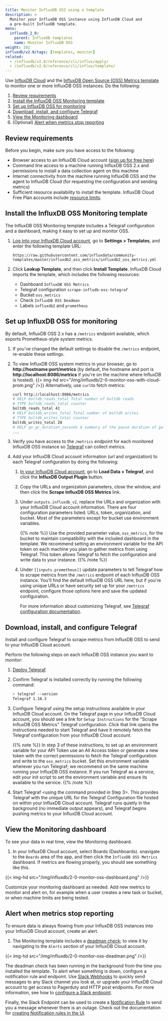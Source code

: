 ```yaml
---
title: Monitor InfluxDB OSS using a template
description: >
  Monitor your InfluxDB OSS instance using InfluxDB Cloud and
  a pre-built InfluxDB template.
menu:
  influxdb_2_0:
    parent: InfluxDB templates
    name: Monitor InfluxDB OSS
weight: 102
influxdb/v2.0/tags: [templates, monitor]
related:
  - /influxdb/v2.0/reference/cli/influx/apply/
  - /influxdb/v2.0/reference/cli/influx/template/
---
```


Use [InfluxDB Cloud](/influxdb/cloud/) and the [InfluxDB Open Source (OSS) Metrics template](https://github.com/influxdata/community-templates/tree/master/influxdb2_oss_metrics) to monitor one or more InfluxDB OSS instances. Do the following:

1. [Review requirements](#review-requirements)
2. [Install the InfluxDB OSS Monitoring template](#install-the-influxdb-oss-monitoring-template)
3. [Set up InfluxDB OSS for monitoring](#set-up-influxdb-oss-for-monitoring)
4. [Download, install, and configure Telegraf](#download-install-and-configure-telegraf)
5. [View the Monitoring dashboard](#view-the-monitoring-dashboard)
6. (Optional) [Alert when metrics stop reporting](#alert-when-metrics-stop-reporting)

## Review requirements

Before you begin, make sure you have access to the following:

 - Browser access to an InfluxDB Cloud account ([sign up for free here](https://cloud2.influxdata.com/signup))
 - Command line access to a machine running InfluxDB OSS 2.x and permissions to install a data collection agent on this machine
 - Internet connectivity from the machine running InfluxDB OSS and the agent to InfluxDB Cloud (for requesting the configuration and sending metrics)
 - Sufficient resource availability to install the template. InfluxDB Cloud Free Plan accounts include [resource limits](/influxdb/cloud/account-management/pricing-plans/#resource-limits/influxdb/cloud/account-management/pricing-plans/#resource-limits).

## Install the InfluxDB OSS Monitoring template

The InfluxDB OSS Monitoring template includes a Telegraf configuration and a dashboard, making it easy to set up and monitor OSS.

1. [Log into your InfluxDB Cloud account](https://cloud2.influxdata.com/), go to **Settings > Templates**, and enter the following template URL:

    `https://raw.githubusercontent.com/influxdata/community-templates/master/influxdb2_oss_metrics/influxdb2_oss_metrics.yml`

2. Click **Lookup Template**, and then click **Install Template**. InfluxDB Cloud imports the template, which includes the following resources:
   - Dashboard `InfluxDB OSS Metrics`
   - Telegraf configuration `scrape-infludb-oss-telegraf`
   - Bucket `oss_metrics`
   - Check `InfluxDB OSS Deadman`
   - Labels `influxdb2` and `prometheus`

## Set up InfluxDB OSS for monitoring

By default, InfluxDB OSS 2.x has a `/metrics` endpoint available, which exports Prometheus-style system metrics.

1. If you've changed the default settings to disable the `/metrics` endpoint, re-enable these settings.
2. To view InfluxDB OSS system metrics in your browser, go to **http://hostname:port/metrics** (by default, the hostname and port is **http://localhost:8086/metrics** if you're on the machine where InfluxDB is hosted).
    {{< img-hd src="/img/influxdb/2-0-monitor-oss-with-cloud-prom.png" />}}
   Alternatively, use `curl`to fetch metrics:
      ```sh
      curl http://localhost:8086/metrics
      # HELP boltdb_reads_total Total number of boltdb reads
      # TYPE boltdb_reads_total counter
      boltdb_reads_total 41
      # HELP boltdb_writes_total Total number of boltdb writes
      # TYPE boltdb_writes_total counter
      boltdb_writes_total 28
      # HELP go_gc_duration_seconds A summary of the pause duration of garbage collection cycles.
      ...
      ```
3. Verify you have access to the `/metrics` endpoint for each monitored InfluxDB OSS instance so [Telegraf](/telegraf/latest/) can collect metrics.

1. Add your InfluxDB Cloud account information (url and organization) to each Telegraf configuration by doing the following:
   1. [In your InfluxDB Cloud account](https://cloud2.influxdata.com/), go to **Load Data > Telegraf**, and click the **InfluxDB Output Plugin** button.
   2. Copy the URLs and organization parameters, close the window, and then click the **Scrape InfluxDB OSS Metrics** link.
   3. Under `outputs.influxdb_v2`, replace the URLs and organization with your InfluxDB Cloud account information.
      There are four configuration parameters listed: URLs, token, organization, and bucket. Most of the parameters except for bucket use environment variables.

      {{% note %}}
 Use the provided parameter value, `oss_metrics`, for the bucket to maintain compatibility with the included dashboard in the template. We recommend setting an environment variable for the API token on each machine you plan to gather metrics from using Telegraf. This token allows Telegraf to fetch the configuration and write data to your instance.
      {{% /note %}}

   4. Under `[[inputs.prometheus]]` update parameters to tell Telegraf how to scrape metrics from the `/metrics` endpoint of each InfluxDB OSS instance. You'll find the default InfluxDB OSS URL here, but if you're using unique URLs or have security set up for your `/metrics` endpoint, configure those options here and save the updated configuration.

      For more information about customizing Telegraf, see [Telegraf configuration documentation](/telegraf/latest/administration/configuration/#global-tags).

## Download, install, and configure Telegraf

Install and configure Telegraf to scrape metrics from InfluxDB OSS to send to your InfluxDB Cloud account.

Perform the following steps on each InfluxDB OSS instance you want to monitor:

1. [Deploy Telegraf](/telegraf/latest/introduction/).

2. Confirm Telegraf is installed correctly by running the following command:

    ```sh
    > telegraf --version
    Telegraf 1.18.3
    ```

3. Configure Telegraf using the setup instructions available in your InfluxDB Cloud account. On the Telegraf page in your InfluxDB Cloud account, you should see a link for `Setup Instructions` for the "Scrape InfluxDB OSS Metrics" Telegraf configuration.
Click that link opens the instructions needed to start Telegraf and have it remotely fetch the Telegraf configuration from your InfluxDB Cloud account.

      {{% note %}}
In step 3 of these instructions, to set up an environment variable for your API Token use an All Access token or generate a new token with the correct permissions to fetch the Telegraf configuration and write to the `oss_metrics` bucket.
Set this environment variable wherever you run Telegraf; we recommend on the same machine running your InfluxDB OSS instance.
If you run Telegraf as a service, edit your init script to set the environment variable and ensure its available to the service.
      {{% /note %}}

4. Start Telegraf <using the command provided in Step 3>. This provides Telegraf with the unique URL for the Telegraf Configuration file hosted on within your InfluxDB Cloud account. Telegraf runs quietly in the background (no immediate output appears), and Telegraf begins pushing metrics to your InfluxDB Cloud account.

## View the Monitoring dashboard

To see your data in real time, view the Monitoring dashboard. 

1. In your InfluxDB Cloud account, select Boards (Dashboards).
snavigate to the `Boards` area of the app, and then click the `InfluxDB OSS Metrics` dashboard. If metrics are flowing properly, you should see something like this.

{{< img-hd src="/img/influxdb/2-0-monitor-oss-dashboard.png" />}}

Customize your monitoring dashboard as needed. Add new metrics to monitor and alert on, for example when a user creates a new task or bucket, or when machine limits are being tested.

## Alert when metrics stop reporting

To ensure data is always flowing from your InfluxDB OSS instances into your InfluxDB Cloud account, create an alert.

1. The Monitoring template includes a [deadman check](/influxdb/cloud/monitor-alert/checks/create/#deadman-check); to view it by navigating to the `Alerts` section of your InfluxDB Cloud account.

{{< img-hd src="/img/influxdb/2-0-monitor-oss-deadman.png" />}}

The deadman check has been running in the background from the time you installed the template. To alert when something is down, configure a notification rule and endpoint. Use [Slack Webhooks](https://api.slack.com/messaging/webhooks) to quickly send messages to any Slack channel you look at, or upgrade your InfluxDB Cloud account to get access to Pagerduty and HTTP post endpoints. For more information, see how to [configure a Slack endpoint](/influxdb/cloud/monitor-alert/notification-endpoints/create/).

Finally, the Slack Endpoint can be used to create a [Notification Rule](/influxdb/cloud/monitor-alert/notification-rules/create/) to send you a 
message whenever there is an outage. Check out the documentation for [creating Notification rules in the UI](/influxdb/cloud/monitor-alert/notification-rules/create/).
